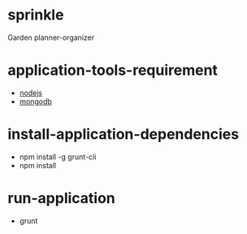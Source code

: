 # sprinkle
Garden planner-organizer

# application-tools-requirement
* [nodejs](https://nodejs.org/en/ "NodeJS Homepage")
* [mongodb](https://www.mongodb.com/download-center?jmp=nav#community "MongoDB download page")

# install-application-dependencies
* npm install -g grunt-cli
* npm install

# run-application
* grunt
